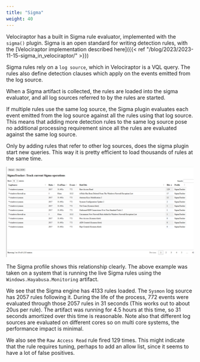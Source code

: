 ```yaml
---
title: "Sigma"
weight: 40
---
```


Velociraptor has a built in Sigma rule evaluator, implemented with the
`sigma()` plugin. Sigma is an open standard for writing detection rules, with the [Velociraptor implementation described here]({{< ref "/blog/2023/2023-11-15-sigma_in_velociraptor/" >}})

Sigma rules rely on a `log source`, which in Velociraptor is a VQL
query. The rules also define detection clauses which apply on the
events emitted from the log source.

When a Sigma artifact is collected, the rules are loaded into the
sigma evaluator, and all log sources referred to by the rules are
started.

If multiple rules use the same log source, the Sigma plugin evaluates
each event emitted from the log source against all the rules using
that log source. This means that adding more detection rules to the
same log source pose no additional processing requirement since all
the rules are evaluated against the same log source.

Only by adding rules that refer to other log sources, does the sigma
plugin start new queries. This way it is pretty efficient to load
thousands of rules at the same time.

![Sigma profile](profile.png)

The Sigma profile shows this relationship clearly. The above example
was taken on a system that is running the live Sigma rules using the
`Windows.Hayabusa.Monitoring` artifact.

We see that the Sigma engine has 4133 rules loaded. The `Sysmon` log
source has 2057 rules following it. During the life of the process,
772 events were evaluated through those 2057 rules in 31 seconds (This
works out to about 20us per rule). The artifact was running for 4.5
hours at this time, so 31 seconds amortized over this time is
reasonable. Note also that different log sources are evaluated on
different cores so on multi core systems, the performance impact is
minimal.

We also see the `Raw Access Read` rule fired 129 times. This might
indicate that the rule requires tuning, perhaps to add an allow list,
since it seems to have a lot of false positives.
